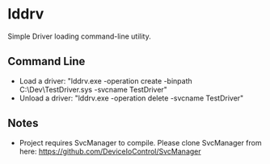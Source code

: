 # lddrv
Simple Driver loading command-line utility. 

## Command Line
- Load a driver: "lddrv.exe -operation create -binpath C:\Dev\TestDriver.sys -svcname TestDriver"
- Unload a driver: "lddrv.exe -operation delete -svcname TestDriver"

## Notes
- Project requires SvcManager to compile. Please clone SvcManager from here: https://github.com/DeviceIoControl/SvcManager 
